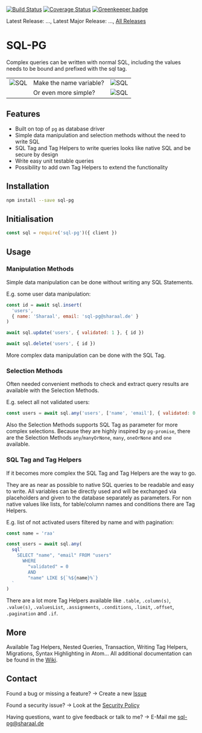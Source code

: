 [![Build Status](https://travis-ci.org/Sharaal/sql-pg.svg)](https://travis-ci.org/Sharaal/sql-pg)
[![Coverage Status](https://coveralls.io/repos/github/Sharaal/sql-pg/badge.svg?branch=master)](https://coveralls.io/github/Sharaal/sql-pg?branch=master)
[![Greenkeeper badge](https://badges.greenkeeper.io/Sharaal/sql-pg.svg)](https://greenkeeper.io/)

Latest Release: ..., Latest Major Release: ..., [All Releases](https://github.com/Sharaal/sql-pg/releases)

# SQL-PG

Complex queries can be written with normal SQL, including the values needs to be bound and prefixed with the sql tag.

<table>
  <tr>
    <td><img alt="SQL" src="https://github.com/sharaal/sql-pg/raw/master/docs/sql.png"></td>
    <td>Make the name variable?</td>
    <td><img alt="SQL" src="https://github.com/sharaal/sql-pg/raw/master/docs/sql-pg.png"></td>
  </tr>
  <tr>
    <td></td>
    <td>Or even more simple?</td>
    <td><img alt="SQL" src="https://github.com/sharaal/sql-pg/raw/master/docs/selection-method.png"></td>
  </tr>
</table>

## Features

* Built on top of `pg` as database driver
* Simple data manipulation and selection methods without the need to write SQL
* SQL Tag and Tag Helpers to write queries looks like native SQL and be secure by design
* Write easy unit testable queries
* Possibility to add own Tag Helpers to extend the functionality

## Installation

```bash
npm install --save sql-pg
```

## Initialisation

```javascript
const sql = require('sql-pg')({ client })
```

## Usage

### Manipulation Methods

Simple data manipulation can be done without writing any SQL Statements.

E.g. some user data manipulation:

```javascript
const id = await sql.insert(
  'users',
  { name: 'Sharaal', email: 'sql-pg@sharaal.de' }
)

await sql.update('users', { validated: 1 }, { id })

await sql.delete('users', { id })
```

More complex data manipulation can be done with the SQL Tag.

### Selection Methods

Often needed convenient methods to check and extract query results are available with the Selection Methods.

E.g. select all not validated users:

```javascript
const users = await sql.any('users', ['name', 'email'], { validated: 0 })
```

Also the Selection Methods supports SQL Tag as parameter for more complex selections. Because they are highly inspired by `pg-promise`, there are the Selection Methods `any`/`manyOrNone`, `many`, `oneOrNone` and `one` available.

### SQL Tag and Tag Helpers

If it becomes more complex the SQL Tag and Tag Helpers are the way to go.

They are as near as possible to native SQL queries to be readable and easy to write. All variables can be directly used and will be exchanged via placeholders and given to the database separately as parameters. For non native values like lists, for table/column names and conditions there are Tag Helpers.

E.g. list of not activated users filtered by name and with pagination:

```javascript
const name = 'raa'

const users = await sql.any(
  sql`
    SELECT "name", "email" FROM "users"
      WHERE
        "validated" = 0
        AND
        "name" LIKE ${`%${name}%`}
  `
)
```

There are a lot more Tag Helpers available like `.table`, `.column(s)`, `.value(s)`, `.valuesList`, `.assignments`, `.conditions`, `.limit`, `.offset`, `.pagination` and `.if`.

## More

Available Tag Helpers, Nested Queries, Transaction, Writing Tag Helpers, Migrations, Syntax Highlighting in Atom... All additional documentation can be found in the [Wiki](https://github.com/Sharaal/sql-pg/wiki).

## Contact

Found a bug or missing a feature? -> Create a new [Issue](https://github.com/Sharaal/sql-pg/issues)

Found a security issue? -> Look at the [Security Policy](https://github.com/Sharaal/sql-pg/security/policy)

Having questions, want to give feedback or talk to me? -> E-Mail me sql-pg@sharaal.de
